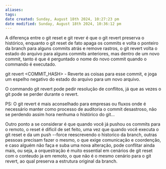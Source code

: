 ```yaml
---
aliases: 
tags: 
date created: Sunday, August 18th 2024, 10:27:23 pm
date modified: Sunday, August 18th 2024, 10:36:12 pm
---
```

A diferença entre o git reset e git rever é que o git revert preserva o histórico, enquanto o git reset de fato apaga os commits e volta o ponteiro da branch para alguns commits atrás e remove rastros, o git revert volta o estado do arquivo para alguns commits anteriores, mas dentro de um novo commit, tanto é que é perguntado o nome do novo commit quando o commando é executado.

git revert <COMMIT_HASH> - Reverte as coisas para esse commit, e joga um espelho negativo do estado do arquivo para um novo arquivo.

O commando git revert pode pedir resolução de conflitos, já que as vezes o git pode se perder durante o revert.

PS: O git revert é mais aconselhado para empresas ou fluxos onde é necessário manter como processo de auditoria o commit desastroso, não se perdendo assim hora nenhuma o histórico do git...

Outro ponto a se considerar é que quando você já pushou os commits para o remoto, o reset é dificil de set feito, uma vez que quando você executa o git reset e da um push --force reescrevendo o historico da branch, outras pessoas precisam fazer o mesmo, o que exige comunicação e coordenção, e caso alguém não faça e suba uma nova alteração, pode conflitar ainda mais, ou seja, a orquestração é muito essential em cenários de git reset com o conteudo ja em remoto, o que não é o mesmo cenário para o git revert, ao qual preserva a estrutura original da branch.